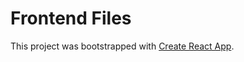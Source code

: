 # Frontend Files

This project was bootstrapped with [Create React App](https://github.com/facebookincubator/create-react-app).
